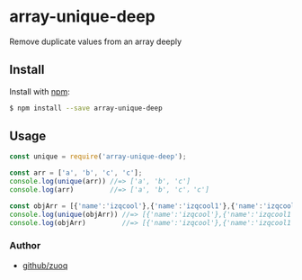 # array-unique-deep
Remove duplicate values from an array deeply

## Install

Install with [npm](https://www.npmjs.com/):

```sh
$ npm install --save array-unique-deep
```


## Usage

```js
const unique = require('array-unique-deep');

const arr = ['a', 'b', 'c', 'c'];
console.log(unique(arr)) //=> ['a', 'b', 'c']
console.log(arr)         //=> ['a', 'b', 'c'，'c']

const objArr = [{'name':'izqcool'},{'name':'izqcool1'},{'name':'izqcool'}];
console.log(unique(objArr)) //=> [{'name':'izqcool'},{'name':'izqcool1'}]
console.log(objArr)         //=> [{'name':'izqcool'},{'name':'izqcool1'},{'name':'izqcool'}]
```


### Author
* [github/zuoq](https://github.com/zuoq)